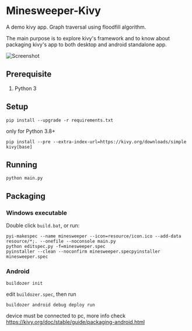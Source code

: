 # Minesweeper-Kivy
A demo kivy app. Graph traversal using floodfill algorithm.

The main purpose is to explore kivy's framework and to know about packaging kivy's app to both desktop and android standalone app.

![Screenshot](https://github.com/JonathanGun/minesweeper-kivy/tree/master/screenshot/1.jpg)


## Prerequisite
1. Python 3

## Setup
```
pip install --upgrade -r requirements.txt
```

only for Python 3.8+
```
pip install --pre --extra-index-url=https://kivy.org/downloads/simple kivy[base]
```

## Running
```
python main.py
```

## Packaging
### Windows executable
Double click `build.bat`, or run:
```
pyi-makespec --name minesweeper --icon=resource/icon.ico --add-data resource/*;. --onefile --noconsole main.py
python editspec.py -f=minesweeper.spec
pyinstaller --clean --noconfirm minesweeper.specpyinstaller minesweeper.spec
```

### Android
```
buildozer init
```
edit `buildozer.spec`, then run
```
buildozer android debug deploy run
```
device must be connected to pc, more info check https://kivy.org/doc/stable/guide/packaging-android.html
